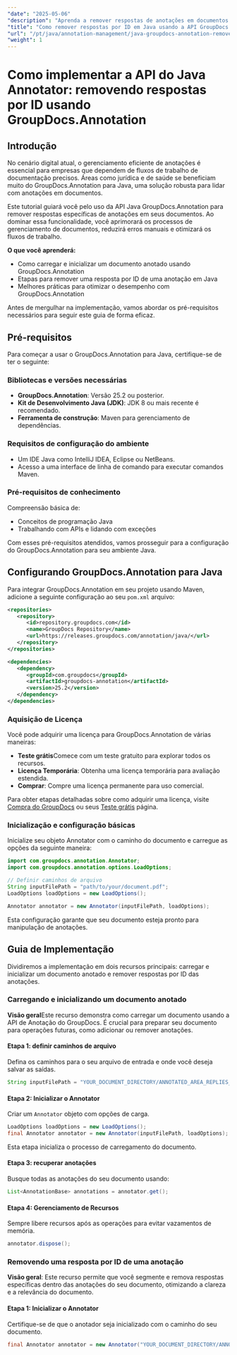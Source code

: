 ```yaml
---
"date": "2025-05-06"
"description": "Aprenda a remover respostas de anotações em documentos usando a API GroupDocs.Annotation para Java. Aprimore seu gerenciamento de documentos com este guia passo a passo."
"title": "Como remover respostas por ID em Java usando a API GroupDocs.Annotation"
"url": "/pt/java/annotation-management/java-groupdocs-annotation-remove-replies-by-id/"
"weight": 1
---
```


# Como implementar a API do Java Annotator: removendo respostas por ID usando GroupDocs.Annotation

## Introdução

No cenário digital atual, o gerenciamento eficiente de anotações é essencial para empresas que dependem de fluxos de trabalho de documentação precisos. Áreas como jurídica e de saúde se beneficiam muito do GroupDocs.Annotation para Java, uma solução robusta para lidar com anotações em documentos.

Este tutorial guiará você pelo uso da API Java GroupDocs.Annotation para remover respostas específicas de anotações em seus documentos. Ao dominar essa funcionalidade, você aprimorará os processos de gerenciamento de documentos, reduzirá erros manuais e otimizará os fluxos de trabalho.

**O que você aprenderá:**
- Como carregar e inicializar um documento anotado usando GroupDocs.Annotation
- Etapas para remover uma resposta por ID de uma anotação em Java
- Melhores práticas para otimizar o desempenho com GroupDocs.Annotation

Antes de mergulhar na implementação, vamos abordar os pré-requisitos necessários para seguir este guia de forma eficaz.

## Pré-requisitos

Para começar a usar o GroupDocs.Annotation para Java, certifique-se de ter o seguinte:

### Bibliotecas e versões necessárias
- **GroupDocs.Annotation**: Versão 25.2 ou posterior.
- **Kit de Desenvolvimento Java (JDK)**: JDK 8 ou mais recente é recomendado.
- **Ferramenta de construção**: Maven para gerenciamento de dependências.

### Requisitos de configuração do ambiente
- Um IDE Java como IntelliJ IDEA, Eclipse ou NetBeans.
- Acesso a uma interface de linha de comando para executar comandos Maven.

### Pré-requisitos de conhecimento
Compreensão básica de:
- Conceitos de programação Java
- Trabalhando com APIs e lidando com exceções

Com esses pré-requisitos atendidos, vamos prosseguir para a configuração do GroupDocs.Annotation para seu ambiente Java.

## Configurando GroupDocs.Annotation para Java

Para integrar GroupDocs.Annotation em seu projeto usando Maven, adicione a seguinte configuração ao seu `pom.xml` arquivo:

```xml
<repositories>
   <repository>
      <id>repository.groupdocs.com</id>
      <name>GroupDocs Repository</name>
      <url>https://releases.groupdocs.com/annotation/java/</url>
   </repository>
</repositories>

<dependencies>
   <dependency>
      <groupId>com.groupdocs</groupId>
      <artifactId>groupdocs-annotation</artifactId>
      <version>25.2</version>
   </dependency>
</dependencies>
```

### Aquisição de Licença
Você pode adquirir uma licença para GroupDocs.Annotation de várias maneiras:
- **Teste grátis**Comece com um teste gratuito para explorar todos os recursos.
- **Licença Temporária**: Obtenha uma licença temporária para avaliação estendida.
- **Comprar**: Compre uma licença permanente para uso comercial.

Para obter etapas detalhadas sobre como adquirir uma licença, visite [Compra do GroupDocs](https://purchase.groupdocs.com/buy) ou seus [Teste grátis](https://releases.groupdocs.com/annotation/java/) página.

### Inicialização e configuração básicas
Inicialize seu objeto Annotator com o caminho do documento e carregue as opções da seguinte maneira:

```java
import com.groupdocs.annotation.Annotator;
import com.groupdocs.annotation.options.LoadOptions;

// Definir caminhos de arquivo
String inputFilePath = "path/to/your/document.pdf";
LoadOptions loadOptions = new LoadOptions();

Annotator annotator = new Annotator(inputFilePath, loadOptions);
```

Esta configuração garante que seu documento esteja pronto para manipulação de anotações.

## Guia de Implementação

Dividiremos a implementação em dois recursos principais: carregar e inicializar um documento anotado e remover respostas por ID das anotações.

### Carregando e inicializando um documento anotado

**Visão geral**Este recurso demonstra como carregar um documento usando a API de Anotação do GroupDocs. É crucial para preparar seu documento para operações futuras, como adicionar ou remover anotações.

#### Etapa 1: definir caminhos de arquivo
Defina os caminhos para o seu arquivo de entrada e onde você deseja salvar as saídas.
```java
String inputFilePath = "YOUR_DOCUMENT_DIRECTORY/ANNOTATED_AREA_REPLIES_5";
```

#### Etapa 2: Inicializar o Annotator
Criar um `Annotator` objeto com opções de carga.
```java
LoadOptions loadOptions = new LoadOptions();
final Annotator annotator = new Annotator(inputFilePath, loadOptions);
```
Esta etapa inicializa o processo de carregamento do documento.

#### Etapa 3: recuperar anotações
Busque todas as anotações do seu documento usando:
```java
List<AnnotationBase> annotations = annotator.get();
```

#### Etapa 4: Gerenciamento de Recursos
Sempre libere recursos após as operações para evitar vazamentos de memória.
```java
annotator.dispose();
```

### Removendo uma resposta por ID de uma anotação

**Visão geral**: Este recurso permite que você segmente e remova respostas específicas dentro das anotações do seu documento, otimizando a clareza e a relevância do documento.

#### Etapa 1: Inicializar o Annotator
Certifique-se de que o anotador seja inicializado com o caminho do seu documento.
```java
final Annotator annotator = new Annotator("YOUR_DOCUMENT_DIRECTORY/ANNOTATED_AREA_REPLIES_5